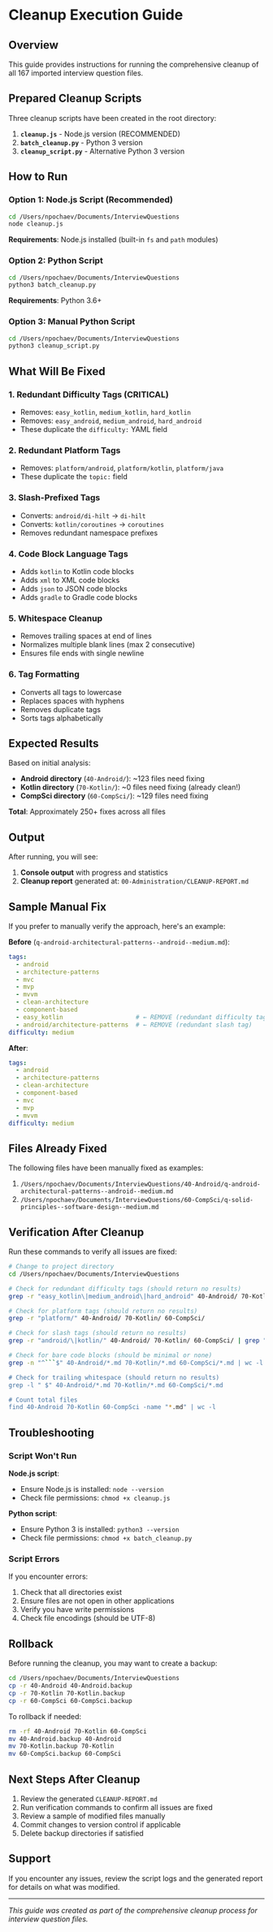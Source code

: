 # Cleanup Execution Guide

## Overview

This guide provides instructions for running the comprehensive cleanup of all 167 imported interview question files.

## Prepared Cleanup Scripts

Three cleanup scripts have been created in the root directory:

1. **`cleanup.js`** - Node.js version (RECOMMENDED)
2. **`batch_cleanup.py`** - Python 3 version
3. **`cleanup_script.py`** - Alternative Python 3 version

## How to Run

### Option 1: Node.js Script (Recommended)

```bash
cd /Users/npochaev/Documents/InterviewQuestions
node cleanup.js
```

**Requirements**: Node.js installed (built-in `fs` and `path` modules)

### Option 2: Python Script

```bash
cd /Users/npochaev/Documents/InterviewQuestions
python3 batch_cleanup.py
```

**Requirements**: Python 3.6+

### Option 3: Manual Python Script

```bash
cd /Users/npochaev/Documents/InterviewQuestions
python3 cleanup_script.py
```

## What Will Be Fixed

### 1. Redundant Difficulty Tags (CRITICAL)
- Removes: `easy_kotlin`, `medium_kotlin`, `hard_kotlin`
- Removes: `easy_android`, `medium_android`, `hard_android`
- These duplicate the `difficulty:` YAML field

### 2. Redundant Platform Tags
- Removes: `platform/android`, `platform/kotlin`, `platform/java`
- These duplicate the `topic:` field

### 3. Slash-Prefixed Tags
- Converts: `android/di-hilt` → `di-hilt`
- Converts: `kotlin/coroutines` → `coroutines`
- Removes redundant namespace prefixes

### 4. Code Block Language Tags
- Adds `kotlin` to Kotlin code blocks
- Adds `xml` to XML code blocks
- Adds `json` to JSON code blocks
- Adds `gradle` to Gradle code blocks

### 5. Whitespace Cleanup
- Removes trailing spaces at end of lines
- Normalizes multiple blank lines (max 2 consecutive)
- Ensures file ends with single newline

### 6. Tag Formatting
- Converts all tags to lowercase
- Replaces spaces with hyphens
- Removes duplicate tags
- Sorts tags alphabetically

## Expected Results

Based on initial analysis:

- **Android directory** (`40-Android/`): ~123 files need fixing
- **Kotlin directory** (`70-Kotlin/`): ~0 files need fixing (already clean!)
- **CompSci directory** (`60-CompSci/`): ~129 files need fixing

**Total**: Approximately 250+ fixes across all files

## Output

After running, you will see:

1. **Console output** with progress and statistics
2. **Cleanup report** generated at: `00-Administration/CLEANUP-REPORT.md`

## Sample Manual Fix

If you prefer to manually verify the approach, here's an example:

**Before** (`q-android-architectural-patterns--android--medium.md`):
```yaml
tags:
  - android
  - architecture-patterns
  - mvc
  - mvp
  - mvvm
  - clean-architecture
  - component-based
  - easy_kotlin                    # ← REMOVE (redundant difficulty tag)
  - android/architecture-patterns  # ← REMOVE (redundant slash tag)
difficulty: medium
```

**After**:
```yaml
tags:
  - android
  - architecture-patterns
  - clean-architecture
  - component-based
  - mvc
  - mvp
  - mvvm
difficulty: medium
```

## Files Already Fixed

The following files have been manually fixed as examples:

1. `/Users/npochaev/Documents/InterviewQuestions/40-Android/q-android-architectural-patterns--android--medium.md`
2. `/Users/npochaev/Documents/InterviewQuestions/60-CompSci/q-solid-principles--software-design--medium.md`

## Verification After Cleanup

Run these commands to verify all issues are fixed:

```bash
# Change to project directory
cd /Users/npochaev/Documents/InterviewQuestions

# Check for redundant difficulty tags (should return no results)
grep -r "easy_kotlin\|medium_android\|hard_android" 40-Android/ 70-Kotlin/ 60-CompSci/

# Check for platform tags (should return no results)
grep -r "platform/" 40-Android/ 70-Kotlin/ 60-CompSci/

# Check for slash tags (should return no results)
grep -r "android/\|kotlin/" 40-Android/ 70-Kotlin/ 60-CompSci/ | grep "tags:"

# Check for bare code blocks (should be minimal or none)
grep -n "^```$" 40-Android/*.md 70-Kotlin/*.md 60-CompSci/*.md | wc -l

# Check for trailing whitespace (should return no results)
grep -l " $" 40-Android/*.md 70-Kotlin/*.md 60-CompSci/*.md

# Count total files
find 40-Android 70-Kotlin 60-CompSci -name "*.md" | wc -l
```

## Troubleshooting

### Script Won't Run

**Node.js script**:
- Ensure Node.js is installed: `node --version`
- Check file permissions: `chmod +x cleanup.js`

**Python script**:
- Ensure Python 3 is installed: `python3 --version`
- Check file permissions: `chmod +x batch_cleanup.py`

### Script Errors

If you encounter errors:
1. Check that all directories exist
2. Ensure files are not open in other applications
3. Verify you have write permissions
4. Check file encodings (should be UTF-8)

## Rollback

Before running the cleanup, you may want to create a backup:

```bash
cd /Users/npochaev/Documents/InterviewQuestions
cp -r 40-Android 40-Android.backup
cp -r 70-Kotlin 70-Kotlin.backup
cp -r 60-CompSci 60-CompSci.backup
```

To rollback if needed:

```bash
rm -rf 40-Android 70-Kotlin 60-CompSci
mv 40-Android.backup 40-Android
mv 70-Kotlin.backup 70-Kotlin
mv 60-CompSci.backup 60-CompSci
```

## Next Steps After Cleanup

1. Review the generated `CLEANUP-REPORT.md`
2. Run verification commands to confirm all issues are fixed
3. Review a sample of modified files manually
4. Commit changes to version control if applicable
5. Delete backup directories if satisfied

## Support

If you encounter any issues, review the script logs and the generated report for details on what was modified.

---

*This guide was created as part of the comprehensive cleanup process for interview question files.*
